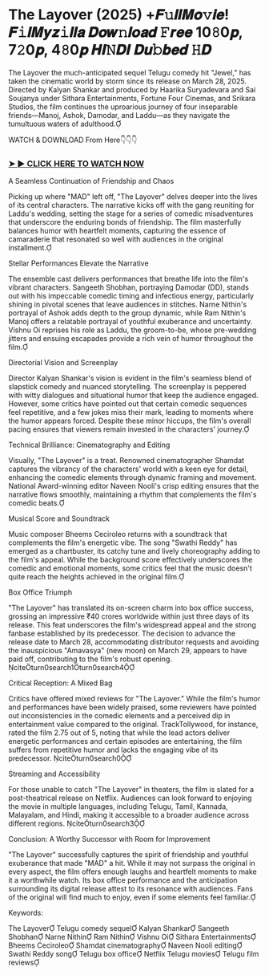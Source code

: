 # The Layover (2025) +𝑭𝚞𝒍𝒍𝑴𝒐𝚟𝒊𝒆! 𝑭𝚒𝒍𝑴𝒚𝒛𝚒𝒍𝒍𝒂 𝑫𝒐𝒘𝚗𝒍𝒐𝒂𝒅 𝙵𝒓𝒆𝒆 10𝟾0𝒑, 7𝟸0𝒑, 4𝟾0𝒑 𝑯𝑰𝙽𝑫𝑰 𝑫𝒖𝚋𝒃𝒆𝒅 𝙷𝑫

The Layover the much-anticipated sequel Telugu comedy hit "Jewel," has taken the cinematic world by storm since its release on March 28, 2025. Directed by Kalyan Shankar and produced by Haarika Suryadevara and Sai Soujanya under Sithara Entertainments, Fortune Four Cinemas, and Srikara Studios, the film continues the uproarious journey of four inseparable friends—Manoj, Ashok, Damodar, and Laddu—as they navigate the tumultuous waters of adulthood.

WATCH & DOWNLOAD From Here👇👇👇

### [➤ ► CLICK HERE TO WATCH NOW](https://t.co/oJ2GTEdfWo)

A Seamless Continuation of Friendship and Chaos

Picking up where "MAD" left off, "The Layover" delves deeper into the lives of its central characters. The narrative kicks off with the gang reuniting for Laddu's wedding, setting the stage for a series of comedic misadventures that underscore the enduring bonds of friendship. The film masterfully balances humor with heartfelt moments, capturing the essence of camaraderie that resonated so well with audiences in the original installment.

Stellar Performances Elevate the Narrative

The ensemble cast delivers performances that breathe life into the film's vibrant characters. Sangeeth Shobhan, portraying Damodar (DD), stands out with his impeccable comedic timing and infectious energy, particularly shining in pivotal scenes that leave audiences in stitches. Narne Nithin's portrayal of Ashok adds depth to the group dynamic, while Ram Nithin's Manoj offers a relatable portrayal of youthful exuberance and uncertainty. Vishnu Oi reprises his role as Laddu, the groom-to-be, whose pre-wedding jitters and ensuing escapades provide a rich vein of humor throughout the film.

Directorial Vision and Screenplay

Director Kalyan Shankar's vision is evident in the film's seamless blend of slapstick comedy and nuanced storytelling. The screenplay is peppered with witty dialogues and situational humor that keep the audience engaged. However, some critics have pointed out that certain comedic sequences feel repetitive, and a few jokes miss their mark, leading to moments where the humor appears forced. Despite these minor hiccups, the film's overall pacing ensures that viewers remain invested in the characters' journey.

Technical Brilliance: Cinematography and Editing

Visually, "The Layover" is a treat. Renowned cinematographer Shamdat captures the vibrancy of the characters' world with a keen eye for detail, enhancing the comedic elements through dynamic framing and movement. National Award-winning editor Naveen Nooli's crisp editing ensures that the narrative flows smoothly, maintaining a rhythm that complements the film's comedic beats.

Musical Score and Soundtrack

Music composer Bheems Ceciroleo returns with a soundtrack that complements the film's energetic vibe. The song "Swathi Reddy" has emerged as a chartbuster, its catchy tune and lively choreography adding to the film's appeal. While the background score effectively underscores the comedic and emotional moments, some critics feel that the music doesn't quite reach the heights achieved in the original film.

Box Office Triumph

"The Layover" has translated its on-screen charm into box office success, grossing an impressive ₹40 crores worldwide within just three days of its release. This feat underscores the film's widespread appeal and the strong fanbase established by its predecessor. The decision to advance the release date to March 28, accommodating distributor requests and avoiding the inauspicious "Amavasya" (new moon) on March 29, appears to have paid off, contributing to the film's robust opening. citeturn0search1turn0search4

Critical Reception: A Mixed Bag

Critics have offered mixed reviews for "The Layover." While the film's humor and performances have been widely praised, some reviewers have pointed out inconsistencies in the comedic elements and a perceived dip in entertainment value compared to the original. TrackTollywood, for instance, rated the film 2.75 out of 5, noting that while the lead actors deliver energetic performances and certain episodes are entertaining, the film suffers from repetitive humor and lacks the engaging vibe of its predecessor. citeturn0search0

Streaming and Accessibility

For those unable to catch "The Layover" in theaters, the film is slated for a post-theatrical release on Netflix. Audiences can look forward to enjoying the movie in multiple languages, including Telugu, Tamil, Kannada, Malayalam, and Hindi, making it accessible to a broader audience across different regions. citeturn0search3

Conclusion: A Worthy Successor with Room for Improvement

"The Layover" successfully captures the spirit of friendship and youthful exuberance that made "MAD" a hit. While it may not surpass the original in every aspect, the film offers enough laughs and heartfelt moments to make it a worthwhile watch. Its box office performance and the anticipation surrounding its digital release attest to its resonance with audiences. Fans of the original will find much to enjoy, even if some elements feel familiar.

Keywords:

The Layover
Telugu comedy sequel
Kalyan Shankar
Sangeeth Shobhan
Narne Nithin
Ram Nithin
Vishnu Oi
Sithara Entertainments
Bheems Ceciroleo
Shamdat cinematography
Naveen Nooli editing
Swathi Reddy song
Telugu box office
Netflix Telugu movies
Telugu film reviews
